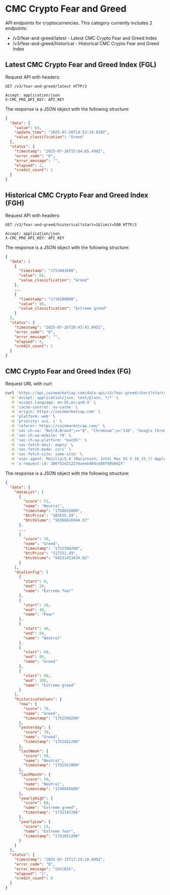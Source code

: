 # CMC Crypto Fear and Greed

API endpoints for cryptocurrencies. This category currently includes 2 endpoints:

- /v3/fear-and-greed/latest - Latest CMC Crypto Fear and Greed Index
- /v3/fear-and-greed/historical - Historical CMC Crypto Fear and Greed Index

## Latest CMC Crypto Fear and Greed Index (FGL)

Request API with headers:

```text
GET /v3/fear-and-greed/latest HTTP/3

Accept: application/json
X-CMC_PRO_API_KEY: API_KEY
```

The response is a JSON object with the following structure:

```json
{
  "data": {
    "value": 64,
    "update_time": "2025-07-26T14:53:10.028Z",
    "value_classification": "Greed"
  },
  "status": {
    "timestamp": "2025-07-26T15:04:05.498Z",
    "error_code": "0",
    "error_message": "",
    "elapsed": 2,
    "credit_count": 1
  }
}
```

## Historical CMC Crypto Fear and Greed Index (FGH)

Request API with headers:

```text
GET /v3/fear-and-greed/historical?start=1&limit=500 HTTP/3

Accept: application/json
X-CMC_PRO_API_KEY: API_KEY
```

The response is a JSON object with the following structure:

```json
{
  "data": [
    {
      "timestamp": "1753401600",
      "value": 66,
      "value_classification": "Greed"
    },
    ...
    {
      "timestamp": "1710288000",
      "value": 90,
      "value_classification": "Extreme greed"
    }
  ],
  "status": {
    "timestamp": "2025-07-26T20:43:41.845Z",
    "error_code": "0",
    "error_message": "",
    "elapsed": 5,
    "credit_count": 1
  }
}
```

## CMC Crypto Fear and Greed Index (FG)

Request URL with curl:

```bash
curl 'https://api.coinmarketcap.com/data-api/v3/fear-greed/chart?start=1750007940&end=1752599940&convertId=2781' \
  -H 'accept: application/json, text/plain, */*' \
  -H 'accept-language: en-US,en;q=0.9' \
  -H 'cache-control: no-cache' \
  -H 'origin: https://coinmarketcap.com' \
  -H 'platform: web' \
  -H 'priority: u=1, i' \
  -H 'referer: https://coinmarketcap.com/' \
  -H 'sec-ch-ua: "Not)A;Brand";v="8", "Chromium";v="138", "Google Chrome";v="138"' \
  -H 'sec-ch-ua-mobile: ?0' \
  -H 'sec-ch-ua-platform: "macOS"' \
  -H 'sec-fetch-dest: empty' \
  -H 'sec-fetch-mode: cors' \
  -H 'sec-fetch-site: same-site' \
  -H 'user-agent: Mozilla/5.0 (Macintosh; Intel Mac OS X 10_15_7) AppleWebKit/537.36 (KHTML, like Gecko) Chrome/138.0.0.0 Safari/537.36' \
  -H 'x-request-id: 300f52d212274aeeb404cdd8f09b0d2f'
```

The response is a JSON object with the following structure:

```json
{
  "data": {
    "dataList": [
      {
        "score": 51,
        "name": "Neutral",
        "timestamp": "1750032000",
        "btcPrice": "105555.59",
        "btcVolume": "50366626944.57"
      },
      ...
      {
        "score": 70,
        "name": "Greed",
        "timestamp": "1752599290",
        "btcPrice": "117252.49",
        "btcVolume": "94531413434.83"
      }
    ],
    "dialConfig": [
      {
        "start": 0,
        "end": 20,
        "name": "Extreme fear"
      },
      {
        "start": 20,
        "end": 40,
        "name": "Fear"
      },
      {
        "start": 40,
        "end": 60,
        "name": "Neutral"
      },
      {
        "start": 60,
        "end": 80,
        "name": "Greed"
      },
      {
        "start": 80,
        "end": 100,
        "name": "Extreme greed"
      }
    ],
    "historicalValues": {
      "now": {
        "score": 70,
        "name": "Greed",
        "timestamp": "1752599290"
      },
      "yesterday": {
        "score": 70,
        "name": "Greed",
        "timestamp": "1752451200"
      },
      "lastWeek": {
        "score": 50,
        "name": "Neutral",
        "timestamp": "1751932800"
      },
      "lastMonth": {
        "score": 50,
        "name": "Neutral",
        "timestamp": "1749945600"
      },
      "yearlyHigh": {
        "score": 88,
        "name": "Extreme greed",
        "timestamp": "1732147200"
      },
      "yearlyLow": {
        "score": 15,
        "name": "Extreme fear",
        "timestamp": "1741651200"
      }
    }
  },
  "status": {
    "timestamp": "2025-07-15T17:19:10.609Z",
    "error_code": "0",
    "error_message": "SUCCESS",
    "elapsed": "1",
    "credit_count": 0
  }
}
```